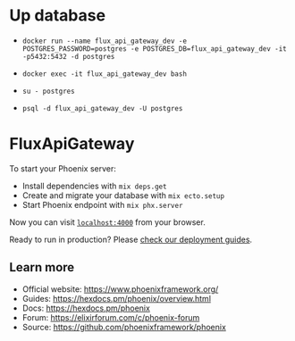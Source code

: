 # Up database

  * `docker run --name flux_api_gateway_dev -e POSTGRES_PASSWORD=postgres -e POSTGRES_DB=flux_api_gateway_dev -it -p5432:5432 -d postgres`

  * `docker exec -it flux_api_gateway_dev bash`

  * `su - postgres`

  * `psql -d flux_api_gateway_dev -U postgres`

# FluxApiGateway

To start your Phoenix server:

  * Install dependencies with `mix deps.get`
  * Create and migrate your database with `mix ecto.setup`
  * Start Phoenix endpoint with `mix phx.server`

Now you can visit [`localhost:4000`](http://localhost:4000) from your browser.

Ready to run in production? Please [check our deployment guides](https://hexdocs.pm/phoenix/deployment.html).

## Learn more

  * Official website: https://www.phoenixframework.org/
  * Guides: https://hexdocs.pm/phoenix/overview.html
  * Docs: https://hexdocs.pm/phoenix
  * Forum: https://elixirforum.com/c/phoenix-forum
  * Source: https://github.com/phoenixframework/phoenix

